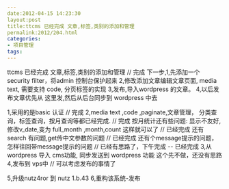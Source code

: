 ```yaml
---
date:2012-04-15 14:23:30
layout:post
title:ttcms 已经完成 文章,标签,类别的添加和管理
permalink:2012/204.html
categories:
- 项目管理
tags:
---
```



ttcms 已经完成 文章,标签,类别的添加和管理   // 完成
下一步,1,先添加一个security filter，将admin 控制台保护起来
2,修改添加文章编辑文章页面, media text, 需要支持 code, 分页标签的实现
3,发布,导入wordpress 的文章。
4,以后发布文章优先从 这里发,然后从后台同步到 wordpress 中去

1,采用的是basic 认证   // 完成
2,media text ,code ,paginate,文章管理， 分类查询，标签查询，按月查询等都已经完成.  // 完成
按月统计还有些问题: 显示不友好,修改v_date,变为 full_month ,month,count 这样就可以了 // 已经完成
还有search 有问题,get传中文参数的问题  // 已经完成
还有个message提示的问题，怎样往回带message提示的问题  // 已经有思路了，下午完成 -- 已经完成
3,从wordpress 导入 cms功能, 同步发送到 wordpress 功能  这个先不做，还没有思路
4,发布到 vps中  // 可以考虑发布的事情了

5,升级nutz4ror 到 nutz 1.b.43
6,重构该系统-发布
